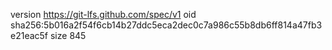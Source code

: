 version https://git-lfs.github.com/spec/v1
oid sha256:5b016a2f54f6cb14b27ddc5eca2dec0c7a986c55b8db6ff814a47fb3e21eac5f
size 845
